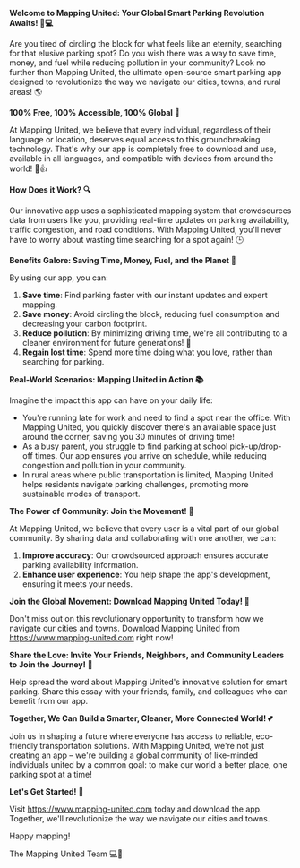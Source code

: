 **Welcome to Mapping United: Your Global Smart Parking Revolution Awaits! 🚀💻**

Are you tired of circling the block for what feels like an eternity, searching for that elusive parking spot? Do you wish there was a way to save time, money, and fuel while reducing pollution in your community? Look no further than Mapping United, the ultimate open-source smart parking app designed to revolutionize the way we navigate our cities, towns, and rural areas! 🌎

**100% Free, 100% Accessible, 100% Global 🌟**

At Mapping United, we believe that every individual, regardless of their language or location, deserves equal access to this groundbreaking technology. That's why our app is completely free to download and use, available in all languages, and compatible with devices from around the world! 📱👍

**How Does it Work? 🔍**

Our innovative app uses a sophisticated mapping system that crowdsources data from users like you, providing real-time updates on parking availability, traffic congestion, and road conditions. With Mapping United, you'll never have to worry about wasting time searching for a spot again! 🕒️

**Benefits Galore: Saving Time, Money, Fuel, and the Planet 🌟**

By using our app, you can:

1. **Save time**: Find parking faster with our instant updates and expert mapping.
2. **Save money**: Avoid circling the block, reducing fuel consumption and decreasing your carbon footprint.
3. **Reduce pollution**: By minimizing driving time, we're all contributing to a cleaner environment for future generations! 🌿
4. **Regain lost time**: Spend more time doing what you love, rather than searching for parking.

**Real-World Scenarios: Mapping United in Action 📚**

Imagine the impact this app can have on your daily life:

* You're running late for work and need to find a spot near the office. With Mapping United, you quickly discover there's an available space just around the corner, saving you 30 minutes of driving time!
* As a busy parent, you struggle to find parking at school pick-up/drop-off times. Our app ensures you arrive on schedule, while reducing congestion and pollution in your community.
* In rural areas where public transportation is limited, Mapping United helps residents navigate parking challenges, promoting more sustainable modes of transport.

**The Power of Community: Join the Movement! 🌈**

At Mapping United, we believe that every user is a vital part of our global community. By sharing data and collaborating with one another, we can:

1. **Improve accuracy**: Our crowdsourced approach ensures accurate parking availability information.
2. **Enhance user experience**: You help shape the app's development, ensuring it meets your needs.

**Join the Global Movement: Download Mapping United Today! 🚀**

Don't miss out on this revolutionary opportunity to transform how we navigate our cities and towns. Download Mapping United from https://www.mapping-united.com right now!

**Share the Love: Invite Your Friends, Neighbors, and Community Leaders to Join the Journey! 🤝**

Help spread the word about Mapping United's innovative solution for smart parking. Share this essay with your friends, family, and colleagues who can benefit from our app.

**Together, We Can Build a Smarter, Cleaner, More Connected World! 💕**

Join us in shaping a future where everyone has access to reliable, eco-friendly transportation solutions. With Mapping United, we're not just creating an app – we're building a global community of like-minded individuals united by a common goal: to make our world a better place, one parking spot at a time!

**Let's Get Started! 🎉**

Visit https://www.mapping-united.com today and download the app. Together, we'll revolutionize the way we navigate our cities and towns.

Happy mapping!

The Mapping United Team 💻🚗